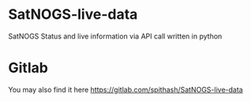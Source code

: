 # SatNOGS-live-data
SatNOGS Status and live information via API call written in python
# Gitlab
You may also find it here https://gitlab.com/spithash/SatNOGS-live-data
